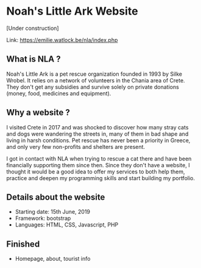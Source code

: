 # Noah's Little Ark Website

[Under construction]

Link: https://emilie.watlock.be/nla/index.php

## What is NLA ?

Noah's Little Ark is a pet rescue organization founded in 1993 by Silke Wrobel. It relies on a network of volunteers in the Chania area of Crete. They don't get any subsidies and survive solely on private donations (money, food, medicines and equipment).

## Why a website ?

I visited Crete in 2017 and was shocked to discover how many stray cats and dogs were wandering the streets in, many of them in bad shape and living in harsh conditions. Pet rescue has never been a priority in Greece, and only very few non-profits and shelters are present. 

I got in contact with NLA when trying to rescue a cat there and have been financially supporting them since then. Since they don't have a website, I thought it would be a good idea to offer my services to both help them, practice and deepen my programming skills and start building my portfolio.

## Details about the website

* Starting date: 15th June, 2019
* Framework: bootstrap
* Languages: HTML, CSS, Javascript, PHP

## Finished

* Homepage, about, tourist info